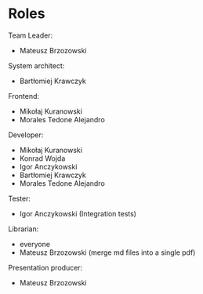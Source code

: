 # Roles

Team Leader:

* Mateusz Brzozowski



System architect:

* Bartłomiej Krawczyk



Frontend:

* Mikołaj Kuranowski
* Morales Tedone Alejandro



Developer:

* Mikołaj Kuranowski
* Konrad Wojda
* Igor Anczykowski
* Bartłomiej Krawczyk
* Morales Tedone Alejandro



Tester:

* Igor Anczykowski (Integration tests)



Librarian:

* everyone
* Mateusz Brzozowski (merge md files into a single pdf)



Presentation producer:

* Mateusz Brzozowski
